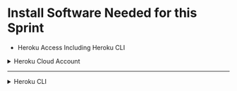 # Install Software Needed for this Sprint

* Heroku Access Including Heroku CLI

<details>
<summary>Heroku Cloud Account</summary>

![Video Lecture](assets/novideo.png)

You will need to create an Heroku Account. This is a free account and does not even require a credit card to get started!

* Surf to [https://www.heroku.com](https://www.heroku.com)
* Click on the `Sign up` button
* On the next screen, fill in the appropriate information
  * For company name you can enter Lambda School
  * For Role you can be a Student
  * Pick Java for Primary development language
* You will be sent an email to confirm your account
* Once you confirm you account - by clicking on the link from the email
  * You will be asked to set a password.
  * You will click on the button to Proceed and be taken to your Heroku dashboard!

Note: If Heroku ever asks you for a credit card number, you are at the wrong place! You do not need to give Heroku a credit card number for the work we do in class!

</details>

---

<details>
<summary>Heroku CLI</summary>

The installation of Heroku requires that Git be installed on your system. You probably already have it installed!

* On a Mac, you will need to install the Xcode Command Line Tools. You can do this by
  * in a terminal prompt, enter `git --version`
  * A dialog box will popup where you can click `Install` to install the Xcode Command Line Tools.
* Windows we normally install Git Bash from Git for Windows. See [https://gitforwindows.org/](https://gitforwindows.org/)
* For Ubuntu See [https://help.ubuntu.com/lts/serverguide/git.html](https://help.ubuntu.com/lts/serverguide/git.html)

<details>
<summary>Heroku for Mac</summary>

![Video Lecture](assets/novideo.png)

* Surf to the site [https://devcenter.heroku.com/articles/heroku-cli](https://devcenter.heroku.com/articles/heroku-cli)
* Scroll down and find the button for macOS installer.
* Click that button and download the file.
* Double click on the pkg file that just downloaded
  * Yes it is safe to open, so click `Open`
  * Click Continue
  * Click Install
  * You might have to enter your password
  * Once Heroku CLI is installed, click Close
* Now go to a terminal prompt and type  

```BASH
heroku version
```

* You should get back something like  
    `heroku/7.35.1 darwin node-v12.13.0`  
  Your numbers may vary!

</details>

<details>
<summary>Heroku for Windows 10</summary>

![Video Lecture](assets/novideo.png)

* Surf to the site [https://devcenter.heroku.com/articles/heroku-cli](https://devcenter.heroku.com/articles/heroku-cli)
* Scroll down and find the button for Windows 64-bit installer.
* Click that button
* You will need to run the file
  * This can either be done as an option prior to downloading
  * Or you can launch the file after downloading
* Take the defaults and when the installation is complete, click Close to end the installation
* Now go to a command prompt and type  

```BASH
heroku version
```

* You should get back something like  
    `heroku/7.39.1 win32-x64 node-v12.13.0`  
  Your numbers may vary!

</details>

<details>
<summary>Heroku for Ubuntu</summary>

![Video Lecture](assets/novideo.png)

* I am going to use snap to install the Heroku CLI on Ubuntu. So from a terminal prompt, enter

```BASH
sudo snap install --classic heroku
```

* Now from a terminal prompt and type

```BASH
heroku version
```

* You should get back something like  
    `heroku/7.39.1 linux-x64 node-v12.13.0`  
  Your numbers may vary!

</details>

</details>
